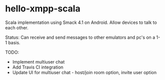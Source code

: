 # hello-xmpp-scala 

Scala implementation using Smack 4.1 on Android. Allow devices to talk to each other.

Status: Can receive and send messages to other emulators and pc's on a 1-1 basis.

TODO:
* Implement multiuser chat 
* Add Travis CI integration
* Update UI for multiuser chat - host/join room option, invite user option
